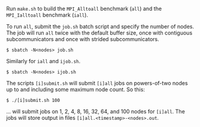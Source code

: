 Run `make.sh` to build the `MPI_Alltoall` benchmark (`all`) and the `MPI_Ialltoall` benchmark (`iall`).

To run `all`, submit the `job.sh` batch script and specify the number of nodes. The job will run `all` twice with the default buffer size, once with contiguous subcommunicators and once with strided subcommunicators.
```
$ sbatch -N<nodes> job.sh
```
Similarly for `iall` and `ijob.sh`.
```
$ sbatch -N<nodes> ijob.sh
```

The scripts `[i]submit.sh` will submit `[i]all` jobs on powers-of-two nodes up to and including some maximum node count. So this:
```
$ ./[i]submit.sh 100
```
... will submit jobs on 1, 2, 4, 8, 16, 32, 64, and 100 nodes for `[i]all`. The jobs will store output in files `[i]all.<timestamp>-<nodes>.out`.
